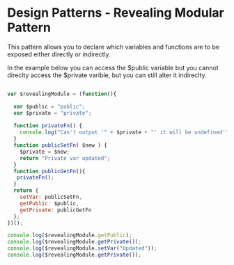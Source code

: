 # Design Patterns - Revealing Modular Pattern

This pattern allows you to declare which variables and functions are to be exposed either directly or indirectly.

In the example below you can access the $public variable but you cannot direclty access the $private varible, but you can still alter it indireclty.

```javascript

var $revealingModule = (function(){

  var $public = "public";
  var $private = "private";
  
  function privateFn() {
  	console.log("Can't output '" + $private + "' it will be undefined'");
  }
  function publicSetFn( $new ) {
    $private = $new;
    return "Private var updated";
  }
  function publicGetFn(){
   privateFn();
  }
  return {
  	setVar: publicSetFn,
    getPublic: $public,
    getPrivate: publicGetFn
  };
})();

console.log($revealingModule.getPublic);
console.log($revealingModule.getPrivate());
console.log($revealingModule.setVar("Updated"));
console.log($revealingModule.getPrivate());

```
